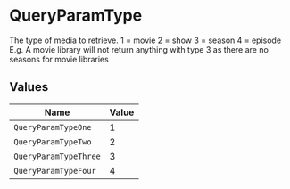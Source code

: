 # QueryParamType

The type of media to retrieve.
1 = movie
2 = show
3 = season
4 = episode
E.g. A movie library will not return anything with type 3 as there are no seasons for movie libraries



## Values

| Name                  | Value                 |
| --------------------- | --------------------- |
| `QueryParamTypeOne`   | 1                     |
| `QueryParamTypeTwo`   | 2                     |
| `QueryParamTypeThree` | 3                     |
| `QueryParamTypeFour`  | 4                     |